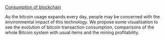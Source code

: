 [Consumption of blockchain](https://ardailler.github.io/Dataviz_blockchain/)

As the bitcoin usage expands every day, people may be concerned with the
environmental impact of this technology. We propose some visualisation to see
the evolution of bitcoin transaction consumption, comparisons of the whole
Bitcoin system with usual items and the mining profitability.

